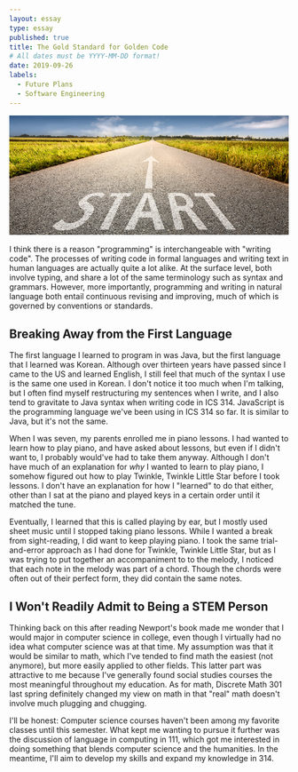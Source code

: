 ```yaml
---
layout: essay
type: essay
published: true
title: The Gold Standard for Golden Code
# All dates must be YYYY-MM-DD format!
date: 2019-09-26
labels:
  - Future Plans
  - Software Engineering
---
```



<img class="ui medium left floated image" src="../images/whyCS.jpg">

I think there is a reason "programming" is interchangeable with "writing code". The processes of writing code in formal languages and writing text in human languages are actually quite a lot alike. At the surface level, both involve typing, and share a lot of the same terminology such as syntax and grammars. However, more importantly, programming and writing in natural language both entail continuous revising and improving, much of which is governed by conventions or standards.  

## Breaking Away from the First Language


The first language I learned to program in was Java, but the first language that I learned was Korean. Although over thirteen years have passed since I came to the US and learned English, I still feel that much of the syntax I use is the same one used in Korean. I don't notice it too much when I'm talking, but I often find myself restructuring my sentences when I write, and I also tend to gravitate to Java syntax when writing code in ICS 314. JavaScript is the programming language we've been using in ICS 314 so far. It is similar to Java, but it's not the same.  

When I was seven, my parents enrolled me in piano lessons. I had wanted to learn how to play piano, and have asked about lessons, but even if I didn't want to, I probably would've had to take them anyway. Although I don't have much of an explanation for *why* I wanted to learn to play piano, I somehow figured out how to play Twinkle, Twinkle Little Star before I took lessons. I don't have an explanation for how I "learned" to do that either, other than I sat at the piano and played keys in a certain order until it matched the tune. 

Eventually, I learned that this is called playing by ear, but I mostly used sheet music until I stopped taking piano lessons. While I wanted a break from sight-reading, I did want to keep playing piano. I took the same trial-and-error approach as I had done for Twinkle, Twinkle Little Star, but as I was trying to put together an accompaniment to to the melody, I noticed that each note in the melody was part of a chord. Though the chords were often out of their perfect form, they did contain the same notes. 

## I Won't Readily Admit to Being a STEM Person

Thinking back on this after reading Newport's book made me wonder that I would major in computer science in college, even though I virtually had no idea what computer science was at that time. My assumption was that it would be similar to math, which I've tended to find math the easiest (not anymore), but more easily applied to other fields. This latter part was attractive to me because I've generally found social studies courses the most meaningful throughout my education. As for math, Discrete Math 301 last spring definitely changed my view on math in that "real" math doesn't involve much plugging and chugging.

I'll be honest: Computer science courses haven't been among my favorite classes until this semester. What kept me wanting to pursue it further was the discussion of language in computing in 111, which got me interested in doing something that blends computer science and the humanities. In the meantime, I'll aim to develop my skills and expand my knowledge in 314.
